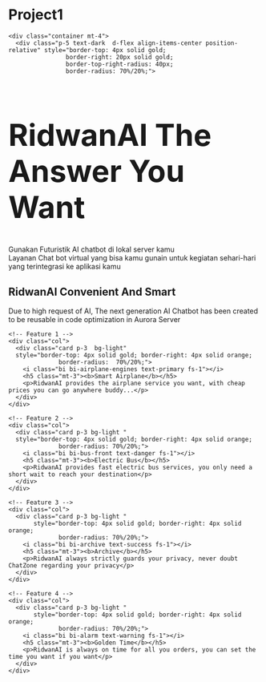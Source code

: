 # Project1
<?php include '.\_partials\_template\header.php';?>

    <div class="container mt-4">
      <div class="p-5 text-dark  d-flex align-items-center position-relative" style="border-top: 4px solid gold; 
                    border-right: 20px solid gold; 
                    border-top-right-radius: 40px;
                    border-radius: 70%/20%;">


<!-- Image on the left -->
<!-- <img src="image/robot-ai.png" alt="AI Robot" class="img-fluid"
style="width: 200px; height: auto; position: absolute; bottom: 10px; left: 20px;"> -->

<!-- Text Content -->
<div class="" >
  <h1 style="font-size:60px;"><b>RidwanAI The Answer You Want</b></h1>
  <p class="text-muted">Gunakan Futuristik AI chatbot di lokal server kamu<br />Layanan Chat bot virtual yang
    bisa kamu gunain untuk kegiatan sehari-hari yang terintegrasi ke aplikasi kamu </p>
    
  </div>
</div>
</div>  

<!-- Features Section -->
<div class="container mt-5">
  <h2 class="mb-3 fw-bolder">RidwanAI Convenient And Smart</h2>
  <p>Due to high request of AI, The next generation AI Chatbot has been created to be reusable in code optimization in Aurora Server</p>
  <div class="row row-cols-1 row-cols-md-2 row-cols-lg-4 g-4">     
    
    <!-- Feature 1 -->
    <div class="col">
      <div class="card p-3  bg-light" 
      style="border-top: 4px solid gold; border-right: 4px solid orange; 
                  border-radius:  70%/20%;">
        <i class="bi bi-airplane-engines text-primary fs-1"></i>
        <h5 class="mt-3"><b>Smart Airplane</b></h5>
        <p>RidwanAI provides the airplane service you want, with cheap prices you can go anywhere buddy...</p>
      </div>
    </div>
    
    <!-- Feature 2 -->
    <div class="col">
      <div class="card p-3 bg-light " 
      style="border-top: 4px solid gold; border-right: 4px solid orange; 
                  border-radius: 70%/20%;">
        <i class="bi bi-bus-front text-danger fs-1"></i>
        <h5 class="mt-3"><b>Electric Bus</b></h5>
        <p>RidwanAI provides fast electric bus services, you only need a short wait to reach your destination</p>
      </div>
    </div>

    <!-- Feature 3 -->
    <div class="col">
      <div class="card p-3 bg-light " 
           style="border-top: 4px solid gold; border-right: 4px solid orange; 
                  border-radius: 70%/20%;">
        <i class="bi bi-archive text-success fs-1"></i>
        <h5 class="mt-3"><b>Archive</b></h5>
        <p>RidwanAI always strictly guards your privacy, never doubt ChatZone regarding your privacy</p>
      </div>
    </div>

    <!-- Feature 4 -->
    <div class="col">
      <div class="card p-3 bg-light " 
           style="border-top: 4px solid gold; border-right: 4px solid orange; 
                  border-radius: 70%/20%;">
        <i class="bi bi-alarm text-warning fs-1"></i>
        <h5 class="mt-3"><b>Golden Time</b></h5>
        <p>RidwanAI is always on time for all you orders, you can set the time you want if you want</p>
      </div>
    </div>

  </div>
</div>
  </div>



  <script src="https://cdn.jsdelivr.net/npm/bootstrap@5.3.3/dist/js/bootstrap.bundle.min.js"
    integrity="sha384-YvpcrYf0tY3lHB60NNkmXc5s9fDVZLESaAA55NDzOxhy9GkcIdslK1eN7N6jIeHz"
    crossorigin="anonymous"></script>
</body>

</html>    
